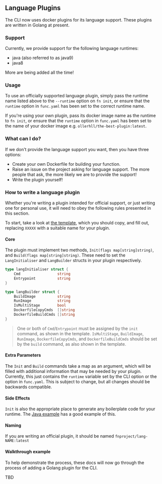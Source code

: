 ## Language Plugins

The CLI now uses docker plugins for its language support. These plugins are 
written in Golang at present.

### Support
Currently, we provide support for the following language runtimes:
* java (also referred to as java9)
* java8

More are being added all the time!

### Usage
To use an officially supported language plugin, simply pass the runtime name
listed above to the `--runtime` option on `fn init`, or ensure that the 
`runtime` option in `func.yaml` has been set to the correct runtime name.

If you're using your own plugin, pass its docker image name as the runtime to
`fn init`, or ensure that the `runtime` option in `func.yaml` has been set
to the name of your docker image e.g. `ollerhll/the-best-plugin:latest`.

### What can I do?
If we don't provide the language support you want, then you have three options:
* Create your own Dockerfile for building your function.
* Raise an issue on the project asking for language support. The more people
that ask, the more likely we are to provide the support!
* Write the plugin yourself!

### How to write a language plugin
Whether you're writing a plugin intended for official support, or just writing
one for personal use, it will need to obey the following rules presented in this
section.

To start, take a look at [the template](./examples/template.go), which you should
copy, and fill out, replacing `XXXXX` with a suitable name for your plugin.

#### Core
The plugin must implement two methods, `Init(flags map[string]string)`, and
`Build(flags map[string]string)`. These need to set the `LangInitialiser` and
`LangBuilder` structs in your plugin respectively.

```go
type langInitialiser struct {
    Cmd                 string
    Entrypoint          string
}
```
```go
type langBuilder struct {
    BuildImage          string
    RunImage            string
    IsMultiStage        bool
    DockerfileCopyCmds  []string
    DockerfileBuildCmds []string
}
```
> One or both of `Cmd`/`Entrypoint` must be assigned by the `init` command, as shown
> in the template.
> `IsMultiStage`, `BuildImage`, `RunImage`, `DockerfileCopyCmds`, and `DockerfileBuildCmds`
> should be set by the `build` command, as also shown in the template.

#### Extra Parameters
The `Init` and `Build` commands take a map as an argument, which will be filled
with additional information that may be needed by your plugin. Currently, this 
just contains the `runtime` variable set by the CLI option or the option in `func.yaml`.
This is subject to change, but all changes should be backwards compatible.

#### Side Effects
`Init` is also the appropriate place to generate any boilerplate code for your runtime.
The [Java example](./examples/javaPlugin.go.example) has a good example of this.

#### Naming
<!---
CHANGE?! 
-->
If you are writing an official plugin, it should be named `fnproject/lang-NAME:latest` 

#### Walkthrough example
To help demonstrate the process, these docs will now go through the process of 
adding a Golang plugin for the CLI.

TBD
